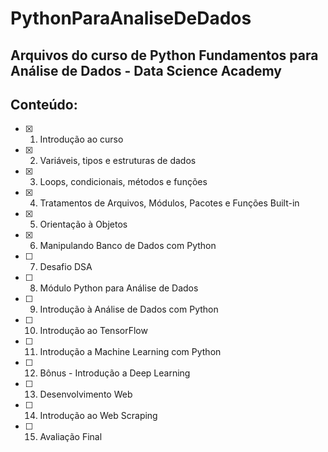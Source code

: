 # PythonParaAnaliseDeDados

## Arquivos do curso de Python Fundamentos para Análise de Dados - Data Science Academy

## Conteúdo:
- [x] 1. Introdução ao curso
- [x] 2. Variáveis, tipos e estruturas de dados
- [x] 3. Loops, condicionais, métodos e funções
- [x] 4. Tratamentos de Arquivos, Módulos, Pacotes e Funções Built-in
- [x] 5. Orientação à Objetos
- [x] 6. Manipulando Banco de Dados com Python
- [ ] 7. Desafio DSA
- [ ] 8. Módulo Python para Análise de Dados
- [ ] 9. Introdução à Análise de Dados com Python
- [ ] 10. Introdução ao TensorFlow
- [ ] 11. Introdução a Machine Learning com Python
- [ ] 12. Bônus - Introdução a Deep Learning
- [ ] 13. Desenvolvimento Web
- [ ] 14. Introdução ao Web Scraping
- [ ] 15. Avaliação Final